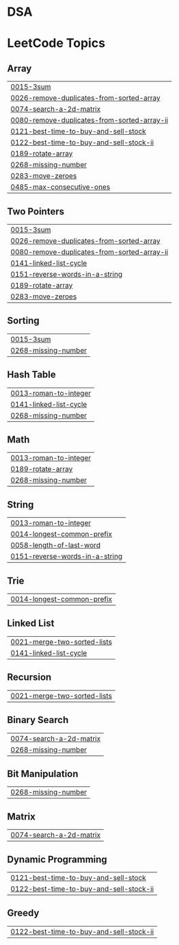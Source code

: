 # DSA
<!---LeetCode Topics Start-->
# LeetCode Topics
## Array
|  |
| ------- |
| [0015-3sum](https://github.com/rishitapd/DSA/tree/master/0015-3sum) |
| [0026-remove-duplicates-from-sorted-array](https://github.com/rishitapd/DSA/tree/master/0026-remove-duplicates-from-sorted-array) |
| [0074-search-a-2d-matrix](https://github.com/rishitapd/DSA/tree/master/0074-search-a-2d-matrix) |
| [0080-remove-duplicates-from-sorted-array-ii](https://github.com/rishitapd/DSA/tree/master/0080-remove-duplicates-from-sorted-array-ii) |
| [0121-best-time-to-buy-and-sell-stock](https://github.com/rishitapd/DSA/tree/master/0121-best-time-to-buy-and-sell-stock) |
| [0122-best-time-to-buy-and-sell-stock-ii](https://github.com/rishitapd/DSA/tree/master/0122-best-time-to-buy-and-sell-stock-ii) |
| [0189-rotate-array](https://github.com/rishitapd/DSA/tree/master/0189-rotate-array) |
| [0268-missing-number](https://github.com/rishitapd/DSA/tree/master/0268-missing-number) |
| [0283-move-zeroes](https://github.com/rishitapd/DSA/tree/master/0283-move-zeroes) |
| [0485-max-consecutive-ones](https://github.com/rishitapd/DSA/tree/master/0485-max-consecutive-ones) |
## Two Pointers
|  |
| ------- |
| [0015-3sum](https://github.com/rishitapd/DSA/tree/master/0015-3sum) |
| [0026-remove-duplicates-from-sorted-array](https://github.com/rishitapd/DSA/tree/master/0026-remove-duplicates-from-sorted-array) |
| [0080-remove-duplicates-from-sorted-array-ii](https://github.com/rishitapd/DSA/tree/master/0080-remove-duplicates-from-sorted-array-ii) |
| [0141-linked-list-cycle](https://github.com/rishitapd/DSA/tree/master/0141-linked-list-cycle) |
| [0151-reverse-words-in-a-string](https://github.com/rishitapd/DSA/tree/master/0151-reverse-words-in-a-string) |
| [0189-rotate-array](https://github.com/rishitapd/DSA/tree/master/0189-rotate-array) |
| [0283-move-zeroes](https://github.com/rishitapd/DSA/tree/master/0283-move-zeroes) |
## Sorting
|  |
| ------- |
| [0015-3sum](https://github.com/rishitapd/DSA/tree/master/0015-3sum) |
| [0268-missing-number](https://github.com/rishitapd/DSA/tree/master/0268-missing-number) |
## Hash Table
|  |
| ------- |
| [0013-roman-to-integer](https://github.com/rishitapd/DSA/tree/master/0013-roman-to-integer) |
| [0141-linked-list-cycle](https://github.com/rishitapd/DSA/tree/master/0141-linked-list-cycle) |
| [0268-missing-number](https://github.com/rishitapd/DSA/tree/master/0268-missing-number) |
## Math
|  |
| ------- |
| [0013-roman-to-integer](https://github.com/rishitapd/DSA/tree/master/0013-roman-to-integer) |
| [0189-rotate-array](https://github.com/rishitapd/DSA/tree/master/0189-rotate-array) |
| [0268-missing-number](https://github.com/rishitapd/DSA/tree/master/0268-missing-number) |
## String
|  |
| ------- |
| [0013-roman-to-integer](https://github.com/rishitapd/DSA/tree/master/0013-roman-to-integer) |
| [0014-longest-common-prefix](https://github.com/rishitapd/DSA/tree/master/0014-longest-common-prefix) |
| [0058-length-of-last-word](https://github.com/rishitapd/DSA/tree/master/0058-length-of-last-word) |
| [0151-reverse-words-in-a-string](https://github.com/rishitapd/DSA/tree/master/0151-reverse-words-in-a-string) |
## Trie
|  |
| ------- |
| [0014-longest-common-prefix](https://github.com/rishitapd/DSA/tree/master/0014-longest-common-prefix) |
## Linked List
|  |
| ------- |
| [0021-merge-two-sorted-lists](https://github.com/rishitapd/DSA/tree/master/0021-merge-two-sorted-lists) |
| [0141-linked-list-cycle](https://github.com/rishitapd/DSA/tree/master/0141-linked-list-cycle) |
## Recursion
|  |
| ------- |
| [0021-merge-two-sorted-lists](https://github.com/rishitapd/DSA/tree/master/0021-merge-two-sorted-lists) |
## Binary Search
|  |
| ------- |
| [0074-search-a-2d-matrix](https://github.com/rishitapd/DSA/tree/master/0074-search-a-2d-matrix) |
| [0268-missing-number](https://github.com/rishitapd/DSA/tree/master/0268-missing-number) |
## Bit Manipulation
|  |
| ------- |
| [0268-missing-number](https://github.com/rishitapd/DSA/tree/master/0268-missing-number) |
## Matrix
|  |
| ------- |
| [0074-search-a-2d-matrix](https://github.com/rishitapd/DSA/tree/master/0074-search-a-2d-matrix) |
## Dynamic Programming
|  |
| ------- |
| [0121-best-time-to-buy-and-sell-stock](https://github.com/rishitapd/DSA/tree/master/0121-best-time-to-buy-and-sell-stock) |
| [0122-best-time-to-buy-and-sell-stock-ii](https://github.com/rishitapd/DSA/tree/master/0122-best-time-to-buy-and-sell-stock-ii) |
## Greedy
|  |
| ------- |
| [0122-best-time-to-buy-and-sell-stock-ii](https://github.com/rishitapd/DSA/tree/master/0122-best-time-to-buy-and-sell-stock-ii) |
<!---LeetCode Topics End-->